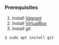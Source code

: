 ### Prerequisites

1. Install [Vagrant](https://www.vagrantup.com/downloads.html)
2. Install [VirtualBox](https://www.virtualbox.org/wiki/Downloads)
3. Install git
```
$ sudo apt install git
```
